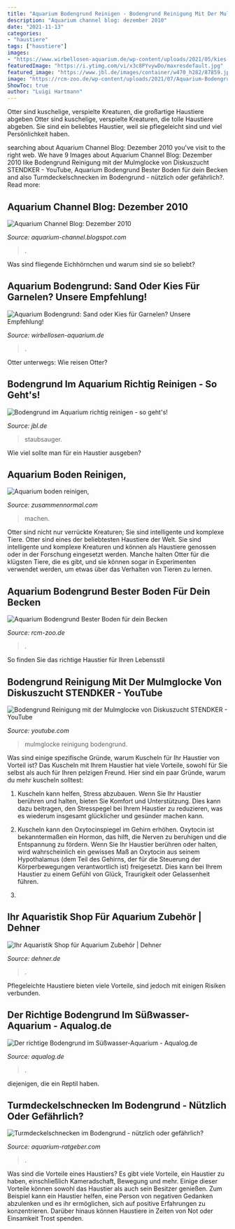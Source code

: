 ```yaml
---
title: "Aquarium Bodengrund Reinigen - Bodengrund Reinigung Mit Der Mulmglocke Von Diskuszucht Stendker"
description: "Aquarium channel blog: dezember 2010"
date: "2021-11-13"
categories:
- "haustiere"
tags: ["haustiere"]
images:
- "https://www.wirbellosen-aquarium.de/wp-content/uploads/2021/05/kies-garnelen.jpg"
featuredImage: "https://i.ytimg.com/vi/x3c8PYvywDo/maxresdefault.jpg"
featured_image: "https://www.jbl.de/images/container/w470_h282/87859.jpg"
image: "https://rcm-zoo.de/wp-content/uploads/2021/07/Aquarium-Bodengrund.jpg"
ShowToc: true
author: "Luigi Hartmann"
---
```



Otter sind kuschelige, verspielte Kreaturen, die großartige Haustiere abgeben
Otter sind kuschelige, verspielte Kreaturen, die tolle Haustiere abgeben. Sie sind ein beliebtes Haustier, weil sie pflegeleicht sind und viel Persönlichkeit haben.

	

		
searching about Aquarium Channel Blog: Dezember 2010 you've visit to the right web. We have 9 Images about Aquarium Channel Blog: Dezember 2010 like Bodengrund Reinigung mit der Mulmglocke von Diskuszucht STENDKER - YouTube, Aquarium Bodengrund Bester Boden für dein Becken and also Turmdeckelschnecken im Bodengrund - nützlich oder gefährlich?. Read more:
		
    
## Aquarium Channel Blog: Dezember 2010

<img loading=lazy src="https://2.bp.blogspot.com/_Vx6RHWpDgqE/TPfkKoWNFkI/AAAAAAAAADQ/qDvPkA66iPw/s1600/bodengrund2.jpg" onerror="this.onerror=null;this.src='https://tse2.mm.bing.net/th?id=OIP.C91W9FZN6YA8r2OK2YRGNgHaDk&amp;pid=15.1';" alt="Aquarium Channel Blog: Dezember 2010">

_Source: aquarium-channel.blogspot.com_

>. 

	

Was sind fliegende Eichhörnchen und warum sind sie so beliebt?

    
## Aquarium Bodengrund: Sand Oder Kies Für Garnelen? Unsere Empfehlung!

<img loading=lazy src="https://www.wirbellosen-aquarium.de/wp-content/uploads/2021/05/kies-garnelen.jpg" onerror="this.onerror=null;this.src='https://tse2.mm.bing.net/th?id=OIP.CKWy-qZ3lTw22Pg9TNPU7gHaD2&amp;pid=15.1';" alt="Aquarium Bodengrund: Sand oder Kies für Garnelen? Unsere Empfehlung!">

_Source: wirbellosen-aquarium.de_

>. 

	

Otter unterwegs: Wie reisen Otter?

    
## Bodengrund Im Aquarium Richtig Reinigen - So Geht&#039;s!

<img loading=lazy src="https://www.jbl.de/images/container/w470_h282/87859.jpg" onerror="this.onerror=null;this.src='https://tse2.mm.bing.net/th?id=OIP.ljQmYPBDTA9QhAdms2ohMgAAAA&amp;pid=15.1';" alt="Bodengrund im Aquarium richtig reinigen - so geht&#039;s!">

_Source: jbl.de_

>staubsauger. 

	

Wie viel sollte man für ein Haustier ausgeben?

    
## Aquarium Boden Reinigen,

<img loading=lazy src="https://zusammennormal.com/lppsr/s7O8qrpNq8ntbAmDYVMkugHaFj.jpg" onerror="this.onerror=null;this.src='https://tse3.mm.bing.net/th?id=OIP.JY5JlO9S3ju3gcpYkFYnIQAAAA&amp;pid=15.1';" alt="Aquarium boden reinigen,">

_Source: zusammennormal.com_

>machen. 

	

Otter sind nicht nur verrückte Kreaturen; Sie sind intelligente und komplexe Tiere.
Otter sind eines der beliebtesten Haustiere der Welt. Sie sind intelligente und komplexe Kreaturen und können als Haustiere genossen oder in der Forschung eingesetzt werden. Manche halten Otter für die klügsten Tiere, die es gibt, und sie können sogar in Experimenten verwendet werden, um etwas über das Verhalten von Tieren zu lernen.

    
## Aquarium Bodengrund Bester Boden Für Dein Becken

<img loading=lazy src="https://rcm-zoo.de/wp-content/uploads/2021/07/Aquarium-Bodengrund.jpg" onerror="this.onerror=null;this.src='https://tse4.mm.bing.net/th?id=OIP.OR2dH4vm6GKsTnzVS00b-gHaHa&amp;pid=15.1';" alt="Aquarium Bodengrund Bester Boden für dein Becken">

_Source: rcm-zoo.de_

>. 

	

So finden Sie das richtige Haustier für Ihren Lebensstil

    
## Bodengrund Reinigung Mit Der Mulmglocke Von Diskuszucht STENDKER - YouTube

<img loading=lazy src="https://i.ytimg.com/vi/x3c8PYvywDo/maxresdefault.jpg" onerror="this.onerror=null;this.src='https://tse2.mm.bing.net/th?id=OIP.noMihtEZxQKnMF_OEy-kPAHaEK&amp;pid=15.1';" alt="Bodengrund Reinigung mit der Mulmglocke von Diskuszucht STENDKER - YouTube">

_Source: youtube.com_

>mulmglocke reinigung bodengrund. 

	

Was sind einige spezifische Gründe, warum Kuscheln für Ihr Haustier von Vorteil ist?
Das Kuscheln mit Ihrem Haustier hat viele Vorteile, sowohl für Sie selbst als auch für Ihren pelzigen Freund. Hier sind ein paar Gründe, warum du mehr kuscheln solltest:
1. Kuscheln kann helfen, Stress abzubauen. Wenn Sie Ihr Haustier berühren und halten, bieten Sie Komfort und Unterstützung. Dies kann dazu beitragen, den Stresspegel bei Ihrem Haustier zu reduzieren, was es wiederum insgesamt glücklicher und gesünder machen kann.

2. Kuscheln kann den Oxytocinspiegel im Gehirn erhöhen. Oxytocin ist bekanntermaßen ein Hormon, das hilft, die Nerven zu beruhigen und die Entspannung zu fördern. Wenn Sie Ihr Haustier berühren oder halten, wird wahrscheinlich ein gewisses Maß an Oxytocin aus seinem Hypothalamus (dem Teil des Gehirns, der für die Steuerung der Körperbewegungen verantwortlich ist) freigesetzt. Dies kann bei Ihrem Haustier zu einem Gefühl von Glück, Traurigkeit oder Gelassenheit führen.

3.

    
## Ihr Aquaristik Shop Für Aquarium Zubehör | Dehner

<img loading=lazy src="https://www.dehner.de/media/i/produktlisten_aquarium_bodengrund_2400x600-18662-1.jpg" onerror="this.onerror=null;this.src='https://tse3.mm.bing.net/th?id=OIP.rZGRSyr7ItEIjjh4Zg8atQAAAA&amp;pid=15.1';" alt="Ihr Aquaristik Shop für Aquarium Zubehör | Dehner">

_Source: dehner.de_

>. 

	

Pflegeleichte Haustiere bieten viele Vorteile, sind jedoch mit einigen Risiken verbunden.

    
## Der Richtige Bodengrund Im Süßwasser-Aquarium - Aqualog.de

<img loading=lazy src="https://www.aqualog.de/wp-content/uploads/2020/10/aquarium5k-1024x678.jpg" onerror="this.onerror=null;this.src='https://tse3.mm.bing.net/th?id=OIP.E_3x2SuuH1099TcXWvsjzwHaE5&amp;pid=15.1';" alt="Der richtige Bodengrund im Süßwasser-Aquarium - Aqualog.de">

_Source: aqualog.de_

>. 

	

diejenigen, die ein Reptil haben.

    
## Turmdeckelschnecken Im Bodengrund - Nützlich Oder Gefährlich?

<img loading=lazy src="https://www.aquarium-ratgeber.com/wp-content/uploads/2021/04/turmdeckelschnecken-bodengrund-1200x785.jpg" onerror="this.onerror=null;this.src='https://tse1.mm.bing.net/th?id=OIP.Z9Bhzr7OE_DYwxevoeWR2QHaE2&amp;pid=15.1';" alt="Turmdeckelschnecken im Bodengrund - nützlich oder gefährlich?">

_Source: aquarium-ratgeber.com_

>. 

	

Was sind die Vorteile eines Haustiers?
Es gibt viele Vorteile, ein Haustier zu haben, einschließlich Kameradschaft, Bewegung und mehr. Einige dieser Vorteile können sowohl das Haustier als auch sein Besitzer genießen. Zum Beispiel kann ein Haustier helfen, eine Person von negativen Gedanken abzulenken und es ihr ermöglichen, sich auf positive Erfahrungen zu konzentrieren. Darüber hinaus können Haustiere in Zeiten von Not oder Einsamkeit Trost spenden.

